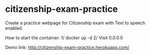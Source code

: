 # citizenship-exam-practice
Create a practice webpage for Citizenship exam with Text to speech enabled. 

How to start the container:
1/ docker up -d
2/ Visit 0.0.0.0

Demo link: http://citizenship-exam-practice.herokuapp.com/
